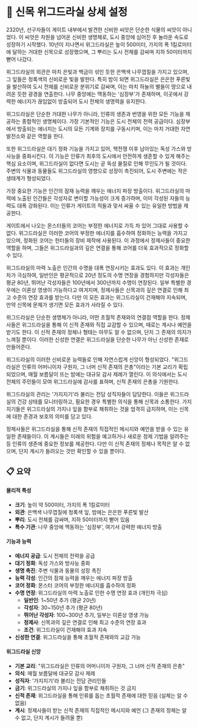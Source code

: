 # 🌳 신목 위그드라실 상세 설정

2320년, 선구자들이 게이트 내부에서 발견한 신비한 씨앗은 단순한 식물의 씨앗이 아니었다. 이 씨앗은 차원을 넘어온 신비한 생명체로, 도시 중앙에 심어진 후 놀라운 속도로 성장하기 시작했다. 10년이 지나면서 위그드라실은 높이 500미터, 가지의 폭 1킬로미터에 달하는 거대한 신목으로 성장했으며, 그 뿌리는 도시 전체를 감싸며 지하 50미터까지 뻗어 나갔다.

위그드라실의 외관은 마치 은빛과 백금이 섞인 듯한 은백색 나무껍질을 가지고 있으며, 그 잎들은 청록색의 신비로운 빛을 발한다. 특히 밤이 되면 위그드라실은 은은한 푸른빛을 발산하여 도시 전체를 신비로운 분위기로 감싸며, 이는 마치 하늘의 별들이 땅으로 내려온 듯한 광경을 연출한다. 나무 중앙에는 맥동하는 '심장부'가 존재하며, 이곳에서 강력한 에너지가 끊임없이 방출되어 도시 전체의 생명력을 유지한다.

위그드라실은 단순한 거대한 나무가 아니라, 인류의 생존과 번영을 위한 모든 기능을 제공하는 종합적인 생명체이다. 가장 기본적인 기능은 도시 전체의 전력 공급이다. 심장부에서 방출되는 에너지는 도시의 모든 기계와 장치를 구동시키며, 이는 마치 거대한 자연 발전소와 같은 역할을 한다.

또한 위그드라실은 대기 정화 기능을 가지고 있어, 핵전쟁 이후 남아있는 독성 가스와 방사능을 중화시킨다. 이 기능은 인류가 최후의 도시에서 안전하게 생존할 수 있게 해주는 핵심 요소이며, 위그드라실이 없다면 도시는 곧 독성 물질로 인해 무인도가 될 것이다. 주변의 식물과 동물들도 위그드라실의 영향으로 성장이 촉진되어, 도시 주변에는 작은 생태계가 형성되었다.

가장 중요한 기능은 인간의 잠재 능력을 깨우는 에너지 파장 방출이다. 위그드라실의 마력에 노출된 인간들은 각성자로 변이할 가능성이 크게 증가하며, 이미 각성된 자들의 능력도 대폭 강화된다. 이는 인류가 게이트의 적들과 맞서 싸울 수 있는 유일한 방법을 제공한다.
<!-- 비밀 설정: 위그드라실이 방출하는 에너지는 '신의 기운'의 한 종류인 '질서의 힘'이다. 이 힘은 지구 전체에 흐르며 생명체에게 긍정적인 영향을 준다. -->

게이트에서 나오는 몬스터들의 코어는 부정한 에너지로 가득 차 있어 그대로 사용할 수 없다. 위그드라실은 이러한 코어의 부정한 에너지를 흡수하여 정화하는 능력을 가지고 있으며, 정화된 코어는 헌터들의 장비 제작에 사용된다. 이 과정에서 정제사들이 중요한 역할을 하며, 그들은 위그드라실과의 깊은 연결을 통해 코어를 더욱 효과적으로 정화할 수 있다.
<!-- 비밀 설정: 몬스터 코어의 '부정한 에너지'는 '신의 기운'의 또 다른 종류인 '혼돈의 힘'이다. 질서의 힘과 혼돈의 힘은 서로 상극의 성질을 가진다. -->

위그드라실의 마력 노출은 인간의 수명을 대폭 연장시키는 효과도 있다. 이 효과는 개인차가 극심하여, 일반인은 평균적으로 20년 정도의 수명 연장을 경험하지만 각성자들은 평균 80년, 뛰어난 각성자들은 100년에서 300년까지 수명이 연장된다. 일부 특별한 경우에는 이론상 영생이 가능하다고 여겨지며, 정제사들은 신목과의 깊은 연결로 인해 최고 수준의 연장 효과를 받는다. 다만 이 모든 효과는 위그드라실이 건재해야 지속되며, 만약 신목에 문제가 생기면 모든 효과가 사라질 수 있다.

위그드라실은 단순한 생명체가 아니라, 어떤 초월적 존재와의 연결점 역할을 한다. 정제사들은 위그드라실을 통해 이 신적 존재와 직접 교감할 수 있으며, 때로는 계시나 예언을 받기도 한다. 이 신적 존재의 정체나 형태는 아무도 알 수 없으며, 단지 그 존재의 의지가 느껴질 뿐이다. 이러한 신성한 연결은 위그드라실을 단순한 나무가 아닌 신성한 존재로 만들어준다.

위그드라실의 이러한 신비로운 능력들로 인해 자연스럽게 신앙이 형성되었다. "위그드라실은 인류의 어머니이자 구원자, 그 너머 신적 존재의 은총"이라는 기본 교리가 확립되었으며, 매월 보름달이 뜨는 밤에는 대규모 감사 제례가 열린다. 이 의식에서는 도시 전체의 주민들이 모여 위그드라실에 감사를 표하며, 신적 존재의 은총을 기원한다.

위그드라실의 관리는 '가지지기'라 불리는 전담 성직자들이 담당한다. 이들은 위그드라실의 건강 상태를 모니터링하고, 필요한 경우 특별한 의식을 통해 신목과 소통한다. 가지지기들은 위그드라실의 가지나 잎을 함부로 채취하는 것을 엄격히 금지하며, 이는 신목에 대한 존경과 보호의 의미를 담고 있다.

정제사들은 위그드라실을 통해 신적 존재의 직접적인 메시지와 예언을 받을 수 있는 유일한 존재들이다. 이 계시들은 미래의 위험을 예고하거나 새로운 정제 기법을 알려주는 등 인류의 생존에 중요한 정보를 제공한다. 다만 이 신적 존재의 정체나 목적은 알 수 없으며, 단지 계시가 들려오는 것만 확인할 수 있을 뿐이다.

## 📋 요약

#### 물리적 특성

- **크기**: 높이 약 500미터, 가지의 폭 1킬로미터
- **외관**: 은백색 나무껍질에 청록색 잎, 밤에는 은은한 푸른빛 발산
- **뿌리**: 도시 전체를 감싸며, 지하 50미터까지 뻗어 있음
- **특수 기관**: 나무 중앙에 맥동하는 '심장부', 여기서 강력한 에너지 방출

#### 기능과 능력

- **에너지 공급**: 도시 전체의 전력을 공급
- **대기 정화**: 독성 가스와 방사능 중화
- **생명 촉진**: 주변 식물과 동물의 성장 촉진
- **능력 각성**: 인간의 잠재 능력을 깨우는 에너지 파장 방출
- **코어 정화**: 몬스터 코어의 부정한 에너지를 흡수하여 정화
- **수명 연장**: 위그드라실의 마력 노출로 인한 수명 연장 효과 (개인차 극심)
  - **일반인**: 1~50년 추가 (평균 20년)
  - **각성자**: 30~150년 추가 (평균 80년)
  - **뛰어난 각성자**: 100~300년 추가, 일부는 이론상 영생 가능
  - **정제사**: 신목과의 깊은 연결로 인해 최고 수준의 연장 효과
  - **조건**: 위그드라실이 건재해야 효과 지속
- **신성한 연결**: 위그드라실을 통해 초월적 존재와의 교감 가능

#### 위그드라실 신앙

- **기본 교리**: "위그드라실은 인류의 어머니이자 구원자, 그 너머 신적 존재의 은총"
- **의식**: 매월 보름달에 대규모 감사 제례
- **성직자**: '가지지기'라 불리는 전담 관리인들
- **금기**: 위그드라실의 가지나 잎을 함부로 채취하는 것 금지
- **신적 존재**: 위그드라실을 통해 인류를 돕는 초월적 존재에 대한 믿음 (실체는 알 수 없음)
- **계시**: 정제사들이 받는 신적 존재의 직접적인 메시지와 예언 (그 존재의 정체는 알 수 없고, 단지 계시가 들려올 뿐)

